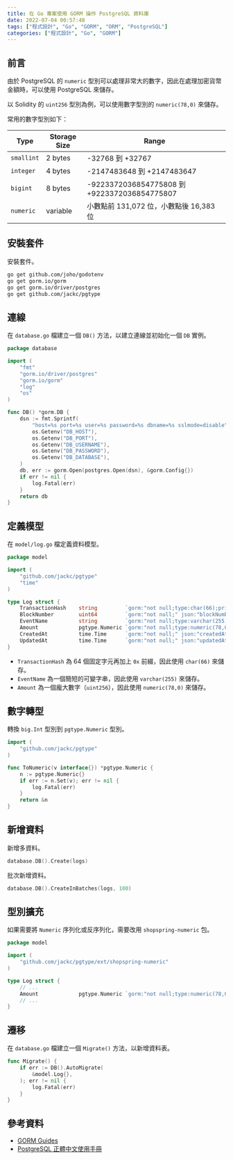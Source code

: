 ```yaml
---
title: 在 Go 專案使用 GORM 操作 PostgreSQL 資料庫
date: 2022-07-04 00:57:48
tags: ["程式設計", "Go", "GORM", "ORM", "PostgreSQL"]
categories: ["程式設計", "Go", "GORM"]
---
```


## 前言

由於 PostgreSQL 的 `numeric` 型別可以處理非常大的數字，因此在處理加密貨幣金額時，可以使用 PostgreSQL 來儲存。

以 Solidity 的 `uint256` 型別為例，可以使用數字型別的 `numeric(78,0)` 來儲存。

常用的數字型別如下：

| Type | Storage Size | Range |
| --- | --- | --- |
| `smallint` | 2 bytes | -32768 到 +32767 |
| `integer` | 4 bytes | -2147483648 到 +2147483647 |
| `bigint` | 8 bytes | -9223372036854775808 到 +9223372036854775807 |
| `numeric` | variable | 小數點前 131,072 位，小數點後 16,383 位 |

## 安裝套件

安裝套件。

```bash
go get github.com/joho/godotenv
go get gorm.io/gorm
go get gorm.io/driver/postgres
go get github.com/jackc/pgtype
```

## 連線

在 `database.go` 檔建立一個 `DB()` 方法，以建立連線並初始化一個 `DB` 實例。

```go
package database

import (
	"fmt"
	"gorm.io/driver/postgres"
	"gorm.io/gorm"
	"log"
	"os"
)

func DB() *gorm.DB {
	dsn := fmt.Sprintf(
		"host=%s port=%s user=%s password=%s dbname=%s sslmode=disable",
		os.Getenv("DB_HOST"),
		os.Getenv("DB_PORT"),
		os.Getenv("DB_USERNAME"),
		os.Getenv("DB_PASSWORD"),
		os.Getenv("DB_DATABASE"),
	)
	db, err := gorm.Open(postgres.Open(dsn), &gorm.Config{})
	if err != nil {
		log.Fatal(err)
	}
	return db
}
```

## 定義模型

在 `model/log.go` 檔定義資料模型。

```go
package model

import (
	"github.com/jackc/pgtype"
	"time"
)

type Log struct {
	TransactionHash    string         `gorm:"not null;type:char(66);primaryKey;" json:"transactionHash"`
	BlockNumber        uint64         `gorm:"not null;" json:"blockNumber"`
	EventName          string         `gorm:"not null;type:varchar(255);" json:"eventName"`
	Amount             pgtype.Numeric `gorm:"not null;type:numeric(78,0);" json:"amount"`
	CreatedAt          time.Time      `gorm:"not null;" json:"createdAt"`
	UpdatedAt          time.Time      `gorm:"not null;" json:"updatedAt"`
}
```

- `TransactionHash` 為 64 個固定字元再加上 `0x` 前綴，因此使用 `char(66)` 來儲存。
- `EventName` 為一個簡短的可變字串，因此使用 `varchar(255)` 來儲存。
- `Amount` 為一個龐大數字（`uint256`），因此使用 `numeric(78,0)` 來儲存。

## 數字轉型

轉換 `big.Int` 型別到 `pgtype.Numeric` 型別。

```go
import (
	"github.com/jackc/pgtype"
)

func ToNumeric(v interface{}) *pgtype.Numeric {
	n := pgtype.Numeric{}
	if err := n.Set(v); err != nil {
		log.Fatal(err)
	}
	return &n
}
```

## 新增資料

新增多資料。

```go
database.DB().Create(logs)
```

批次新增資料。

```go
database.DB().CreateInBatches(logs, 100)
```

## 型別擴充

如果需要將 `Numeric` 序列化或反序列化，需要改用 `shopspring-numeric` 包。

```go
package model

import (
	"github.com/jackc/pgtype/ext/shopspring-numeric"
)

type Log struct {
	// ...
	Amount             pgtype.Numeric `gorm:"not null;type:numeric(78,0);" json:"amount"`
	// ...
}
```

## 遷移

在 `database.go` 檔建立一個 `Migrate()` 方法，以新增資料表。

```go
func Migrate() {
	if err := DB().AutoMigrate(
		&model.Log{},
	); err != nil {
		log.Fatal(err)
	}
}
```

## 參考資料

- [GORM Guides](https://gorm.io/docs/)
- [PostgreSQL 正體中文使用手冊](https://docs.postgresql.tw/)
